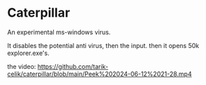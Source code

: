 # Caterpillar

An experimental ms-windows virus.

It disables the potential anti virus, then the input.
then it opens 50k explorer.exe's.

the video: https://github.com/tarik-celik/caterpillar/blob/main/Peek%202024-06-12%2021-28.mp4
